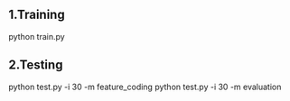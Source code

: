 ## 1.Training

python train.py

## 2.Testing

python test.py -i 30 -m feature_coding
python test.py -i 30 -m evaluation

